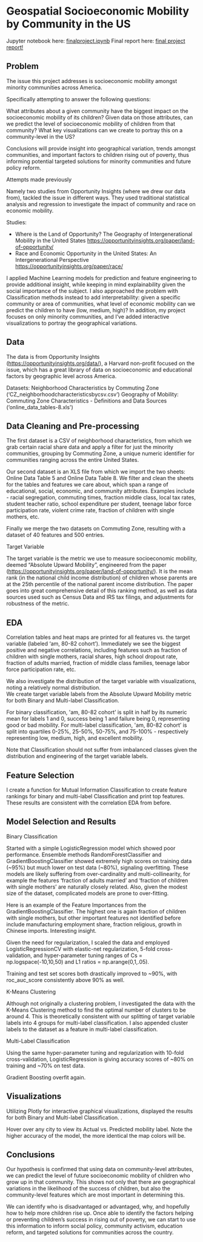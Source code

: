 # Geospatial Socioeconomic Mobility by Community in the US

Jupyter notebook here: [finalproject.ipynb](https://github.com/francisfjin/Geospatial_SocioeconomicMobility/blob/main/finalproject.ipynb)
Final report here: [final project report!](https://github.com/francisfjin/Geospatial_SocioeconomicMobility/blob/main/FinalReport.pdf)

## Problem

The issue this project addresses is socioeconomic mobility amongst minority communities across America. 

Specifically attempting to answer the following questions: 

What attributes about a given community have the biggest impact on the socioeconomic mobility of its children?
Given data on those attributes, can we predict the level of socioeconomic mobility of children from that community? 
What key visualizations can we create to portray this on a community-level in the US? 

Conclusions will provide insight into geographical variation, trends amongst communities, and important factors to children rising out of poverty, thus informing potential targeted solutions for minority communities and future policy reform. 

Attempts made previously

Namely two studies from Opportunity Insights (where we drew our data from), tackled the issue in different ways. They used traditional statistical analysis and regression to investigate the impact of community and race on economic mobility. 

Studies: 
- Where is the Land of Opportunity? The Geography of Intergenerational Mobility in the United States https://opportunityinsights.org/paper/land-of-opportunity/
- Race and Economic Opportunity in the United States: An Intergenerational Perspective
https://opportunityinsights.org/paper/race/

I applied Machine Learning models for prediction and feature engineering to provide additional insight, while keeping in mind explainability given the social importance of the subject. I also approached the problem with Classification methods instead to add interpretability: given a specific community or area of communities, what level of economic mobility can we predict the children to have (low, medium, high)?  In addition, my project focuses on only minority communities, and I’ve added interactive visualizations to portray the geographical variations. 

## Data

The data is from Opportunity Insights (https://opportunityinsights.org/data/), a Harvard non-profit focused on the issue, which has a great library of data on socioeconomic and educational factors by geographic level across America.

Datasets: 
Neighborhood Characteristics by Commuting Zone (‘CZ_neighborhoodcharacteristicsbycsv.csv’)
Geography of Mobility: Commuting Zone Characteristics - Definitions and Data Sources (‘online_data_tables-8.xls')

## Data Cleaning and Pre-processing

The first dataset is a CSV of neighborhood characteristics, from which we grab certain racial share data and apply a filter for just the minority communities, grouping by Commuting Zone, a unique numeric identifier for communities ranging across the entire United States. 

Our second dataset is an XLS file from which we import the two sheets: Online Data Table 5 and Online Data Table 8. We filter and clean the sheets for the tables and features we care about, which span a range of educational, social, economic, and community attributes. Examples include - racial segregation, commuting times, fraction middle class, local tax rates, student teacher ratio, school expenditure per student, teenage labor force participation rate, violent crime rate, fraction of children with single mothers, etc. 

Finally we merge the two datasets on Commuting Zone, resulting with a dataset of 40 features and 500 entries. 

Target Variable 

The target variable is the metric we use to measure socioeconomic mobility, deemed “Absolute Upward Mobility”, engineered from the paper (https://opportunityinsights.org/paper/land-of-opportunity/). It is the mean rank (in the national child income distribution) of children whose parents are at the 25th percentile of the national parent income distribution. The paper goes into great comprehensive detail of this ranking method, as well as data sources used such as Census Data and IRS tax filings, and adjustments for robustness of the metric. 


## EDA

Correlation tables and heat maps are printed for all features vs. the target variable (labeled ‘am, 80-82 cohort’). Immediately we see the biggest positive and negative correlations, including features such as fraction of children with single mothers, racial shares, high school dropout rate, fraction of adults married, fraction of middle class families, teenage labor force participation rate, etc. 


We also investigate the distribution of the target variable with visualizations, noting a relatively normal distribution.  
We create target variable labels from the Absolute Upward Mobility metric for both Binary and Multi-label Classification. 

For binary classification, 'am, 80-82 cohort’ is split in half by its numeric mean for labels 1 and 0, success being 1 and failure being 0, representing good or bad mobility. For multi-label classification, 'am, 80-82 cohort’ is split into quartiles 0-25%, 25-50%, 50-75%, and 75-100% - respectively representing low, medium, high, and excellent mobility. 

Note that Classification should not suffer from imbalanced classes given the distribution and engineering of the target variable labels. 







## Feature Selection

I create a function for Mutual Information Classification to create feature rankings for binary and multi-label Classification and print top features. These results are consistent with the correlation EDA from before. 


## Model Selection and Results

Binary Classification

Started with a simple LogisticRegression model which showed poor performance. Ensemble methods RandomForestClassifier and GradientBoostingClassifier showed extremely high scores on training data (~95%) but much lower on test data (~80%), signaling overfitting. These models are likely suffering from over-cardinality and multi-collinearity, for example the features ‘fraction of adults married’ and ‘fraction of children with single mothers’ are naturally closely related. Also, given the modest size of the dataset, complicated models are prone to over-fitting. 


Here is an example of the Feature Importances from the GradientBoostingClassifier. The highest one is again fraction of children with single mothers, but other important features not identified before include manufacturing employment share, fraction religious, growth in Chinese imports. Interesting insight.










Given the need for regularization, I scaled the data and employed LogisticRegressionCV with elastic-net regularization, 5-fold cross-validation, and hyper-parameter tuning ranges of Cs = np.logspace(-10,10,50) and L1 ratios = np.arange(0,1,.05). 

Training and test set scores both drastically improved to ~90%, with roc_auc_score consistently above 90% as well. 





K-Means Clustering

Although not originally a clustering problem, I investigated the data with the K-Means Clustering method to find the optimal number of clusters to be around 4. This is theoretically consistent with our splitting of target variable labels into 4 groups for multi-label classification. I also appended cluster labels to the dataset as a feature in multi-label classification. 







Multi-Label Classification

Using the same hyper-parameter tuning and regularization with 10-fold cross-validation, LogisticRegression is giving accuracy scores of ~80% on training and ~70% on test data. 

Gradient Boosting overfit again.  



## Visualizations

Utilizing Plotly for interactive graphical visualizations, displayed the results for both Binary and Multi-label Classification. <Link to Plotly visualizations here>. 

Hover over any city to view its Actual vs. Predicted mobility label. Note the higher accuracy of the model, the more identical the map colors will be. 
























## Conclusions

Our hypothesis is confirmed that using data on community-level attributes, we can predict the level of future socioeconomic mobility of children who grow up in that community. This shows not only that there are geographical variations in the likelihood of the success of children, but also the community-level features which are most important in determining this. 

We can identify who is disadvantaged or advantaged, why, and hopefully how to help more children rise up. Once able to identify the factors helping or preventing children’s success in rising out of poverty, we can start to use this information to inform social policy, community activism, education reform, and targeted solutions for communities across the country.












